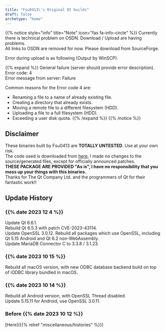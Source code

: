 ```yaml
---
title: "Fsu0413\'s Original Qt builds"
draft: false
archetype: "home"
---
```


{{% notice style="info" title="Note"  icon="fas fa-info-circle" %}}
Currently there is technical problem on OSDN. Download / Upload are having problems.  
All links to OSDN are removed for now. Please download from SourceForge.

Error during upload is as following (Output by WinSCP).

{{% expand %}}
General failure (server should provide error description).  
Error code: 4  
Error message from server: Failure

Common reasons for the Error code 4 are:
- Renaming a file to a name of already existing file.
- Creating a directory that already exists.
- Moving a remote file to a different filesystem (HDD).
- Uploading a file to a full filesystem (HDD).
- Exceeding a user disk quota.
{{% /expand %}}
{{% /notice %}}

## Disclaimer

These binaries built by Fsu0413 are __TOTALLY UNTESTED__. Use at your own risk.  
The code used is downloaded from [here](http://download.qt.io), I made no changes to the source/generated files, except for officially announced patches.  
__THESE PACKAGE ARE PROVIDED "As is", I have no responsibility that you mess up your things with this binaries.__  
Thanks for The Qt Company Ltd. and the programmers of Qt for their fantastic work!!

## Update History

### {{% date 2023 12 4 %}}
Update Qt 6.6.1.   
Rebuild Qt 6.5.3 with patch CVE-2023-43114.   
Update OpenSSL 3.0.12. Rebuild all packages which use OpenSSL, including Qt 5.15 Android and Qt 6.2 non-WebAssembly.   
Update MariaDB Connector C to 3.3.8 / 3.1.23.

### {{% date 2023 10 15 %}}
Rebuild all macOS version, with new ODBC database backend build on top of iODBC library bundled in macOS.

### {{% date 2023 10 14 %}}
Rebuild all Android version, with OpenSSL Thread disabled.  
Update 5.15.11 for Android, use OpenSSL 3.0.11.

### Before {{% date 2023 10 12 %}}

[Here]({{% relref "miscellaneous/histories" %}})
